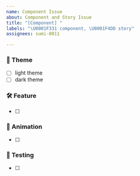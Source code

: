 ```yaml
---
name: Component Issue
about: Component and Story Issue
title: "[Component] "
labels: "\U0001F331 component, \U0001F4DD story"
assignees: sumi-0011

---
```


### 🌙 Theme
- [ ] light theme 
- [ ] dark theme

### 🛠️ Feature
- [ ] 

### 🎨 Animation
- [ ] 

### 🧪 Testing
- [ ]
